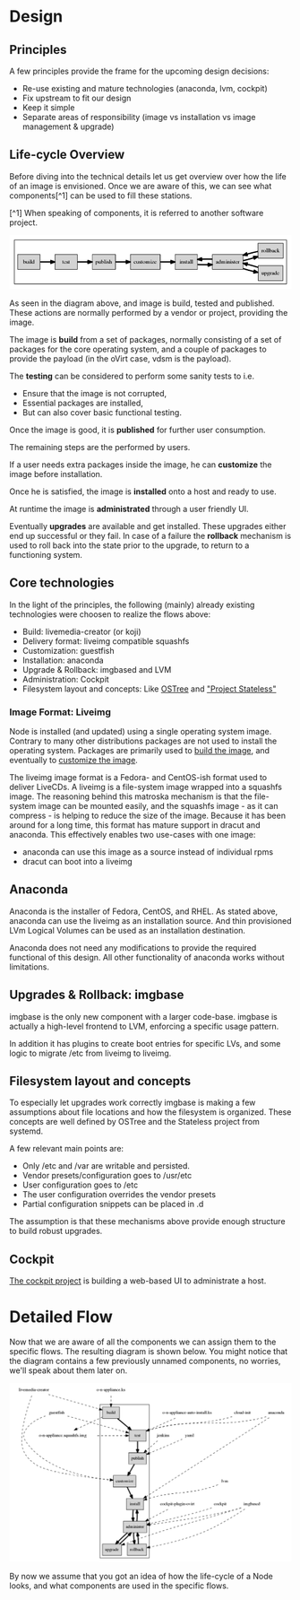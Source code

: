 # Design

## Principles

A few principles provide the frame for the upcoming design decisions:

* Re-use existing and mature technologies (anaconda, lvm, cockpit)
* Fix upstream to fit our design
* Keep it simple
* Separate areas of responsibility (image vs installation vs image management & upgrade)


## Life-cycle Overview

Before diving into the technical details let us get overview over how the life of an image is envisioned. Once we are aware of this, we can see what components[^1] can be used to fill these stations.

[^1] When speaking of components, it is referred to another software project.

![The life-cycle of an image.](imgs/ngn-flow.dot.png)

As seen in the diagram above, and image is build, tested and published. These actions are normally performed by a vendor or project, providing the image.

The image is **build** from a set of packages, normally consisting of a set of packages for the core operating system, and a couple of packages to provide the payload (in the oVirt case, vdsm is the payload).

The **testing** can be considered to perform some sanity tests to i.e.

- Ensure that the image is not corrupted,
- Essential packages are installed,
- But can also cover basic functional testing.

Once the image is good, it is **published** for further user consumption.


The remaining steps are the performed by users.


If a user needs extra packages inside the image, he can **customize** the image before installation.

Once he is satisfied, the image is **installed** onto a host and ready to use.

At runtime the image is **administrated** through a user friendly UI.

Eventually **upgrades** are available and get installed. These upgrades either end up successful or they fail. In case of a failure the **rollback** mechanism is used to roll back into the state prior to the upgrade, to return to a functioning system.



## Core technologies

In the light of the principles, the following (mainly) already existing technologies were choosen to realize the flows above:

* Build: livemedia-creator (or koji)
* Delivery format: liveimg compatible squashfs
* Customization: guestfish
* Installation: anaconda
* Upgrade & Rollback: imgbased and LVM
* Administration: Cockpit
* Filesystem layout and concepts: Like [OSTree](https://github.com/GNOME/ostree) and ["Project Stateless"](http://0pointer.net/blog/projects/stateless.html)


### Image Format: Liveimg

Node is installed (and updated) using a single operating system image.
Contrary to many other distributions packages are not used to install the operating system. Packages are primarily used to [build the image](build.md), and eventually to [customize the image](impl.md).

The liveimg image format is a Fedora- and CentOS-ish format used to deliver LiveCDs.
A liveimg is a file-system image wrapped into a squashfs image.
The reasoning behind this matroska mechanism is that the file-system image can be mounted easily, and the squashfs image - as it can compress - is helping to reduce the size of the image.
Because it has been around for a long time, this format has mature support in dracut and anaconda.
This effectively enables two use-cases with one image:

* anaconda can use this image as a source instead of individual rpms
* dracut can boot into a liveimg


## Anaconda

Anaconda is the installer of Fedora, CentOS, and RHEL.
As stated above, anaconda can use the liveimg as an installation source. And thin provisioned LVm Logical Volumes can be used as an installation destination.

Anaconda does not need any modifications to provide the required functional of this design.
All other functionality of anaconda works without limitations.

## Upgrades & Rollback: imgbase

imgbase is the only new component with a larger code-base.
imgbase is actually a high-level frontend to LVM, enforcing a specific usage pattern.

In addition it has plugins to create boot entries for specific LVs, and some logic to migrate /etc from liveimg to liveimg.

## Filesystem layout and concepts

To especially let upgrades work correctly imgbase is making a few assumptions about file locations and how the filesystem is organized.
These concepts are well defined by OSTree and the Stateless project from systemd.

A few relevant main points are:

* Only /etc and /var are writable and persisted.
* Vendor presets/configuration goes to /usr/etc
* User configuration goes to /etc
* The user configuration overrides the vendor presets
* Partial configuration snippets can be placed in <conf>.d

The assumption is that these mechanisms above provide enough structure to build robust upgrades.

## Cockpit

[The cockpit project](http://www.cockpti-project.org) is building a web-based UI to administrate a host.

# Detailed Flow

Now that we are aware of all the components we can assign them to the specific flows.
The resulting diagram is shown below.
You might notice that the diagram contains a few previously unnamed components, no worries, we'll speak about them later on.

![](imgs/ngn-flow-components.dot.png)

By now we assume that you got an idea of how the life-cycle of a Node looks, and what components are used in the specific flows.
